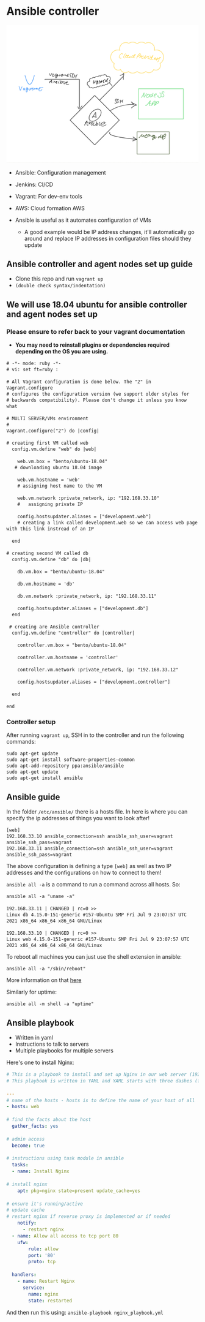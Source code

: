 # Ansible controller
![](images/image1.png)
- Ansible: Configuration management
- Jenkins: CI/CD
- Vagrant: For dev-env tools
- AWS: Cloud formation AWS

- Ansible is useful as it automates configuration of VMs
  - A good example would be IP address changes, it'll automatically go around and replace IP addresses in configuration files should they update

## Ansible controller and agent nodes set up guide
- Clone this repo and run `vagrant up`
- `(double check syntax/indentation)`

## We will use 18.04 ubuntu for ansible controller and agent nodes set up 
### Please ensure to refer back to your vagrant documentation

- **You may need to reinstall plugins or dependencies required depending on the OS you are using.**

```vagrant 
# -*- mode: ruby -*-
# vi: set ft=ruby :

# All Vagrant configuration is done below. The "2" in Vagrant.configure
# configures the configuration version (we support older styles for
# backwards compatibility). Please don't change it unless you know what

# MULTI SERVER/VMs environment 
#
Vagrant.configure("2") do |config|

# creating first VM called web  
  config.vm.define "web" do |web|
    
    web.vm.box = "bento/ubuntu-18.04"
   # downloading ubuntu 18.04 image

    web.vm.hostname = 'web'
    # assigning host name to the VM
    
    web.vm.network :private_network, ip: "192.168.33.10"
    #   assigning private IP
    
    config.hostsupdater.aliases = ["development.web"]
    # creating a link called development.web so we can access web page with this link instread of an IP   
        
  end
  
# creating second VM called db
  config.vm.define "db" do |db|
    
    db.vm.box = "bento/ubuntu-18.04"
    
    db.vm.hostname = 'db'
    
    db.vm.network :private_network, ip: "192.168.33.11"
    
    config.hostsupdater.aliases = ["development.db"]     
  end

 # creating are Ansible controller
  config.vm.define "controller" do |controller|
    
    controller.vm.box = "bento/ubuntu-18.04"
    
    controller.vm.hostname = 'controller'
    
    controller.vm.network :private_network, ip: "192.168.33.12"
    
    config.hostsupdater.aliases = ["development.controller"] 
    
  end

end
```

### Controller setup
After running `vagrant up`, SSH in to the controller and run the following commands:
```console
sudo apt-get update
sudo apt-get install software-properties-common
sudo apt-add-repository ppa:ansible/ansible
sudo apt-get update
sudo apt-get install ansible
```

## Ansible guide
In the folder `/etc/ansible/` there is a hosts file. In here is where you can specify the ip addresses of things you want to look after!
```
[web]
192.168.33.10 ansible_connection=ssh ansible_ssh_user=vagrant ansible_ssh_pass=vagrant
192.168.33.11 ansible_connection=ssh ansible_ssh_user=vagrant ansible_ssh_pass=vagrant
```
The above configuration is defining a type `[web]` as well as two IP addresses and the configurations on how to connect to them!

`ansible all -a` is a command to run a command across all hosts. So:
```console
ansible all -a "uname -a"

192.168.33.11 | CHANGED | rc=0 >>
Linux db 4.15.0-151-generic #157-Ubuntu SMP Fri Jul 9 23:07:57 UTC 2021 x86_64 x86_64 x86_64 GNU/Linux

192.168.33.10 | CHANGED | rc=0 >>
Linux web 4.15.0-151-generic #157-Ubuntu SMP Fri Jul 9 23:07:57 UTC 2021 x86_64 x86_64 x86_64 GNU/Linux
```

To reboot all machines you can just use the shell extension in ansible:
```
ansible all -a "/sbin/reboot"
```
More information on that [here](https://docs.ansible.com/ansible/latest/user_guide/intro_adhoc.html#rebooting-servers)

Similarly for uptime:
```
ansible all -m shell -a "uptime"
```

## Ansible playbook
- Written in yaml
- Instructions to talk to servers
- Multiple playbooks for multiple servers

Here's one to install Nginx:
```yml
# This is a playbook to install and set up Nginx in our web server (192.168.33.10)
# This playbook is written in YAML and YAML starts with three dashes (front matter)

---
# name of the hosts - hosts is to define the name of your host of all
- hosts: web

# find the facts about the host
  gather_facts: yes

# admin access
  become: true

# instructions using task module in ansible
  tasks:
  - name: Install Nginx

# install nginx
    apt: pkg=nginx state=present update_cache=yes

# ensure it's running/active
# update cache
# restart nginx if reverse proxy is implemented or if needed
    notify:
      - restart nginx
  - name: Allow all access to tcp port 80
    ufw:
        rule: allow
        port: '80'
        proto: tcp

  handlers:
    - name: Restart Nginx
      service:
        name: nginx
        state: restarted
```
And then run this using: `ansible-playbook nginx_playbook.yml`